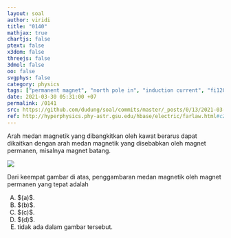 ```yaml
---
layout: soal
author: viridi
title: "0140"
mathjax: true
chartjs: false
ptext: false
x3dom: false
threejs: false
3dmol: false
oo: false
svgphys: false
category: physics
tags: ["permanent magnet", "north pole in", "induction current", "fi1202", "2020-1"]
date: 2021-03-30 05:31:00 +07
permalink: /0141
src: https://github.com/dudung/soal/commits/master/_posts/0/13/2021-03-30-magnet-north-pole-in.md
ref: http://hyperphysics.phy-astr.gsu.edu/hbase/electric/farlaw.html#c2
---
```

Arah medan magnetik yang dibangkitkan oleh kawat berarus dapat dikaitkan dengan arah medan magnetik yang disebabkan oleh magnet permanen, misalnya magnet batang.

![]({{site.baseurl}}/assets/img/0/14/0140.png)

Dari keempat gambar di atas, penggambaran medan magnetik oleh magnet permanen yang tepat adalah

<ol type="A">
<li>$(a)$.
<li>$(b)$.
<li>$(c)$.
<li>$(d)$.
<li>tidak ada dalam gambar tersebut.
